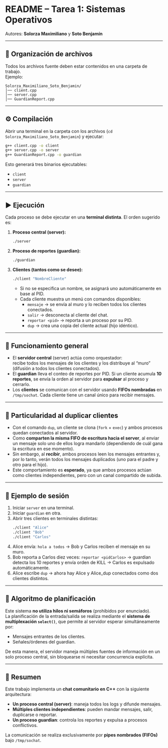 # README – Tarea 1: Sistemas Operativos  
Autores: **Solorza Maximiliano** y **Soto Benjamín**

---

## 📂 Organización de archivos
Todos los archivos fuente deben estar contenidos en una carpeta de trabajo.  
Ejemplo:  

```
Solorza_Maximiliano_Soto_Benjamin/
│── client.cpp
│── server.cpp
│── GuardianReport.cpp
```

---

## ⚙️ Compilación
Abrir una terminal en la carpeta con los archivos (`cd Solorza_Maximiliano_Soto_Benjamin`) y ejecutar:

```bash
g++ client.cpp -o client
g++ server.cpp -o server
g++ GuardianReport.cpp -o guardian
```

Esto generará tres binarios ejecutables:  
- `client`  
- `server`  
- `guardian`  

---

## ▶️ Ejecución
Cada proceso se debe ejecutar en una **terminal distinta**. El orden sugerido es:

1. **Proceso central (server):**
   ```bash
   ./server
   ```

2. **Proceso de reportes (guardian):**
   ```bash
   ./guardian
   ```

3. **Clientes (tantos como se desee):**
   ```bash
   ./client "NombreCliente"
   ```
   - Si no se especifica un nombre, se asignará uno automáticamente en base al PID.  
   - Cada cliente muestra un menú con comandos disponibles:
     - `mensaje` → se envía al muro y lo reciben todos los clientes conectados.
     - `salir` → desconecta al cliente del chat.
     - `reportar <pid>` → reporta a un proceso por su PID.
     - `dup` → crea una copia del cliente actual (hijo idéntico).

---

## 💬 Funcionamiento general
- El **servidor central** (server) actúa como orquestador:  
  recibe todos los mensajes de los clientes y los distribuye al “muro” (difusión a todos los clientes conectados).  
- El **guardian** lleva el conteo de reportes por PID. Si un cliente acumula **10 reportes**, se envía la orden al servidor para **expulsar** al proceso y cerrarlo.  
- Los **clientes** se comunican con el servidor usando **FIFOs nombradas** en `/tmp/sochat`. Cada cliente tiene un canal único para recibir mensajes.

---

## 🔄 Particularidad al duplicar clientes
- Con el comando `dup`, un cliente se clona (`fork` + `exec`) y ambos procesos quedan conectados al servidor.  
- Como **comparten la misma FIFO de escritura hacia el server**, al enviar un mensaje solo uno de ellos logra mandarlo (dependiendo de cuál gana la escritura en ese momento).  
- Sin embargo, al **recibir**, ambos procesos leen los mensajes entrantes y, por lo tanto, verán todos los mensajes duplicados (uno para el padre y otro para el hijo).  
- Este comportamiento es **esperado**, ya que ambos procesos actúan como clientes independientes, pero con un canal compartido de subida.

---

## 📖 Ejemplo de sesión
1. Iniciar `server` en una terminal.  
2. Iniciar `guardian` en otra.  
3. Abrir tres clientes en terminales distintas:  
   ```bash
   ./client "Alice"
   ./client "Bob"
   ./client "Carlos"
   ```
4. Alice envía: `hola a todos` → Bob y Carlos reciben el mensaje en su muro.  
5. Bob reporta a Carlos diez veces: `reportar <pidCarlos>` → guardian detecta los 10 reportes y envía orden de KILL → Carlos es expulsado automáticamente.  
6. Alice escribe `dup` → ahora hay Alice y Alice_dup conectados como dos clientes distintos.

---

## 📝 Algoritmo de planificación
Este sistema **no utiliza hilos ni semáforos** (prohibidos por enunciado).  
La planificación de la entrada/salida se realiza mediante el **sistema de multiplexación `select()`**, que permite al servidor esperar simultáneamente por:  
- Mensajes entrantes de los clientes.  
- Señales/órdenes del guardian.  

De esta manera, el servidor maneja múltiples fuentes de información en un solo proceso central, sin bloquearse ni necesitar concurrencia explícita.

---

## 📌 Resumen
Este trabajo implementa un **chat comunitario en C++** con la siguiente arquitectura:
- **Un proceso central (server)**: maneja todos los logs y difunde mensajes.  
- **Múltiples clientes independientes**: pueden mandar mensajes, salir, duplicarse o reportar.  
- **Un proceso guardian**: controla los reportes y expulsa a procesos conflictivos.  

La comunicación se realiza exclusivamente por **pipes nombrados (FIFOs)** bajo `/tmp/sochat`.  
